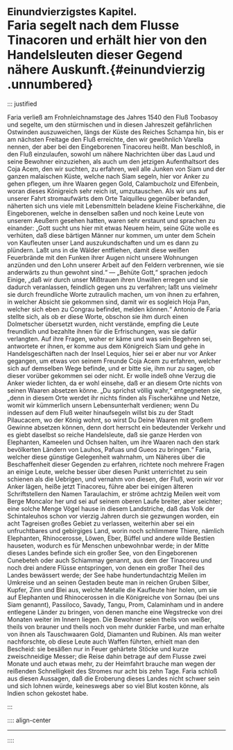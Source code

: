 # <small>Einundvierzigstes Kapitel.</small><br />Faria segelt nach dem Flusse Tinacoren und erhält hier von den Handelsleuten dieser Gegend nähere Auskunft.{#einundvierzig .unnumbered}

::: justified

Faria verließ am Frohnleichnamstage des Jahres 1540 den Fluß Toobasoy und
segelte, um den stürmischen und in diesen Jahreszeit gefährlichen Ostwinden
auszuweichen, längs der Küste des Reiches Schampa hin, bis er am nächsten
Freitage den Fluß erreichte, den wir gewöhnlich Varella nennen, der aber bei den
Eingeborenen Tinacoreu heißt. Man beschloß, in den Fluß einzulaufen, sowohl um
nähere Nachrichten über das Laud und seine Bewohner einzuziehen, als auch um den
jetzigen Aufenthaltsort des Coja Acem, den wir suchten, zu erfahren, weil alle
Junken von Siam und der ganzen malaischen Küste, welche nach Siam segeln, hier
vor Anker zu gehen pflegen, um ihre Waaren gegen Gold, Calambucholz und
Elfenbein, woran dieses Königreich sehr reich ist, umzutauschen. Als wir uns
auf unserer Fahrt stromaufwärts dem Orte Taiquilleu gegenüber befanden, näherten
sich uns viele mit Lebensmitteln beladene kleine Fischerkähne, die Eingeborenen,
welche in denselben saßen und noch keine Leute von unserem Aeußern gesehen
hatten, waren sehr erstaunt und sprachen zu einander: „Gott sucht uns hier mit
etwas Neuem heim, seine Güte wolle es verhüten, daß diese bärtigen Männer nur
kommen, um unter dem Schein von Kaufleuten unser Land auszukundschaften und um
es dann zu plündern. Laßt uns in die Wälder entfliehen, damit diese weißen
Feuerbrände mit den Funken ihrer Augen nicht unsere Wohnungen anzünden und den
Lohn unserer Arbeit auf den Feldern verbrennen, wie sie anderwärts zu thun
gewohnt sind.“ — „Behüte Gott,“ sprachen jedoch Einige, „daß wir durch unser
Mißtrauen ihren Unwillen erregen und sie dadurch veranlassen, feindlich gegen
uns zu verfahren; laßt uns vielmehr sie durch freundliche Worte zutraulich
machen, um von ihnen zu erfahren, in welcher Absicht sie gekommen sind, damit
wir es sogleich Hoja Pan, welcher sich eben zu Congrau befindet, melden können.“
Antonio de Faria stellte sich, als ob er diese Worte, obschon sie ihm durch
einen Dolmetscher übersetzt wurden, nicht verstände, empfing die Leute
freundlich und bezahlte ihnen für die Erfrischungen, was sie dafür verlangten.
Auf ihre Fragen, woher er käme und was sein Begehren sei, antwortete er ihnen,
er komme aus dem Königreich Siam und gehe in Handelsgeschäften nach der Insel
Lequios, hier sei er aber nur vor Anker gegangen, um etwas von seinem Freunde
Coja Acem zu erfahren, welcher sich auf demselben Wege befinde, und er bitte
sie, ihm nur zu sagen, ob dieser vorüber gekommen sei oder nicht. Er wolle indeß
ohne Verzug die Anker wieder lichten, da er wohl einsehe, daß er an diesem Orte
nichts von seinen Waaren absetzen könne. „Du sprichst völlig wahr,“ entgegneten
sie, „denn in diesem Orte werdet ihr nichts finden als Fischerkähne und Netze,
womit wir kümmerlich unsern Lebensunterhalt verdienen; wenn Du indessen auf dem
Fluß weiter hinaufsegeln willst bis zu der Stadt Pilaucacem, wo der König wohnt,
so wirst Du Deine Waaren mit großem Gewinne absetzen können, denn dort herrscht
ein bedeutender Verkehr und es giebt daselbst so reiche Handelsleute, daß sie
ganze Herden von Elephanten, Kameelen und Ochsen halten, um ihre Waaren nach den
stark bevölkerten Ländern von Lauhos, Pafuas und Gueos zu bringen.“ Faria,
welcher diese günstige Gelegenheit wahrnahm, um Näheres über die Beschaffenheit
dieser Gegenden zu erfahren, richtete noch mehrere Fragen an einige Leute,
welche besser über diesen Punkt unterrichtet zu sein schienen als die Uebrigen,
und vernahm von diesen, der Fluß, worin wir vor Anker lägen, heiße jetzt
Tinacoreu, führe aber bei einigen älteren Schriftstellern den Namen Taraulachim,
er ströme achtzig Meilen weit vom Berge Moncalor her und sei auf seinem oberen
Laufe breiter, aber seichter; eine solche Menge Vögel hause in diesem
Landstriche, daß das Volk der Schintaleuhos schon vor vierzig Jahren durch sie
gezwungen worden, ein acht Tagreisen großes Gebiet zu verlassen, weiterhin aber
sei ein unfruchtbares und gebirgiges Land, worin noch schlimmere Thiere, nämlich
Elephanten, Rhinocerosse, Löwen, Eber, Büffel und andere wilde Bestien hauseten,
wodurch es für Menschen unbewohnbar werde; in der Mitte dieses Landes befinde
sich ein großer See, von den Eingeborenen Cunebeteh oder auch Schiammay genannt,
aus dem der Tinacoreu und noch drei andere Flüsse entspringen, von denen ein
großer Theil des Landes bewässert werde; der See habe hundertundachtzig Meilen
im Umkreise und an seinen Gestaden beute man in reichen Gruben Silber, Kupfer,
Zinn und Blei aus, welche Metalle die Kaufleute hier holen, um sie auf
Elephanten und Rhinocerossen in die Königreiche von Sornau (bei uns Siam
genannt), Passiloco, Savady, Tangu, Prom, Calaminham und in andere entlegene
Länder zu bringen, von denen manche eine Wegstrecke von drei Monaten weiter im
Innern liegen. Die Bewohner seien theils von weißer, theils von brauner und
theils noch von mehr dunkler Farbe, und man erhalte von ihnen als Tauschwaaren
Gold, Diamanten und Rubinen. Als man weiter nachforschte, ob diese Leute auch
Waffen führten, erhielt man den Bescheid: sie besäßen nur in Feuer gehärtete
Stöcke und kurze zweischneidige Messer; die Reise dahin betrage auf dem Flusse
zwei Monate und auch etwas mehr, zu der Heimfahrt brauche man wegen der
reißenden Schnelligkeit des Stromes nur acht bis zehn Tage. Faria schloß aus
diesen Aussagen, daß die Eroberung dieses Landes nicht schwer sein und sich
lohnen würde, keineswegs aber so viel Blut kosten könne, als Indien schon
gekostet habe.

:::

:::: align-center
****
::::
